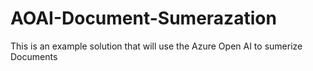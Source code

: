 # AOAI-Document-Sumerazation
 This is an example solution that will use the Azure Open AI to sumerize Documents

